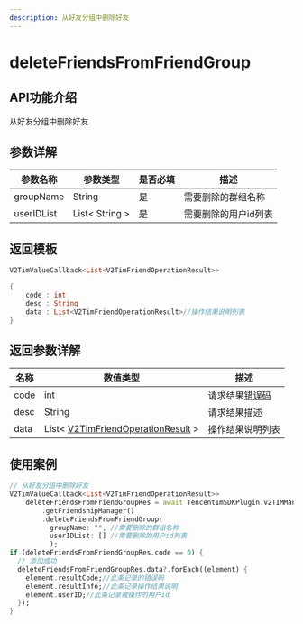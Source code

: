 ```yaml
---
description: 从好友分组中删除好友
---
```


# deleteFriendsFromFriendGroup

## API功能介绍

从好友分组中删除好友

## 参数详解

| 参数名称       | 参数类型           | 是否必填 | 描述          |
| ---------- | -------------- | ---- | ----------- |
| groupName  | String         | 是    | 需要删除的群组名称   |
| userIDList | List< String > | 是    | 需要删除的用户id列表 |

## 返回模板

```dart
V2TimValueCallback<List<V2TimFriendOperationResult>>

{
    code : int
    desc : String
    data : List<V2TimFriendOperationResult>//操作结果说明列表
}
```

## 返回参数详解

| 名称   | 数值类型                                                                                      | 描述                                                             |
| ---- | ----------------------------------------------------------------------------------------- | -------------------------------------------------------------- |
| code | int                                                                                       | 请求结果[错误码](https://cloud.tencent.com/document/product/269/1671) |
| desc | String                                                                                    | 请求结果描述                                                         |
| data | List< [V2TimFriendOperationResult](../guan-jian-lei/user/v2timfriendoperationresult.md) > | 操作结果说明列表                                                       |

## 使用案例  &#x20;

```dart
// 从好友分组中删除好友
V2TimValueCallback<List<V2TimFriendOperationResult>>
    deleteFriendsFromFriendGroupRes = await TencentImSDKPlugin.v2TIMManager
        .getFriendshipManager()
        .deleteFriendsFromFriendGroup(
          groupName: "", //需要删除的群组名称
          userIDList: [] //需要删除的用户id列表
          );
if (deleteFriendsFromFriendGroupRes.code == 0) {
  // 添加成功
  deleteFriendsFromFriendGroupRes.data?.forEach((element) {
    element.resultCode;//此条记录的错误码
    element.resultInfo;//此条记录操作结果说明
    element.userID;//此条记录被操作的用户id
  });
}
```

##

```dart
```
